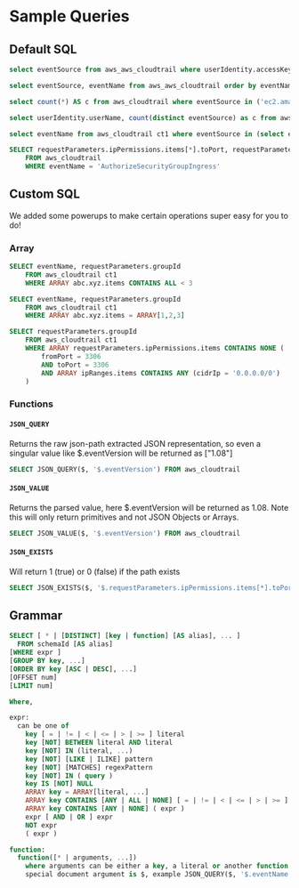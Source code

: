 # Sample Queries

## Default SQL
```sql title="Basic Filter"
select eventSource from aws_aws_cloudtrail where userIdentity.accessKeyId = 'EXAMPLE_KEY_ID'
```

```sql title="Order By"
select eventSource, eventName from aws_aws_cloudtrail order by eventName desc
```

```sql title="Count + In"
select count(*) AS c from aws_cloudtrail where eventSource in ('ec2.amazonaws.com', 'iam.amazonaws.com')
```

```sql title="Group By + Distinct Count"
select userIdentity.userName, count(distinct eventSource) as c from aws_cloudtrail ct1 group by userIdentity.userName
```

```sql title="Subquery Filter"
select eventName from aws_cloudtrail ct1 where eventSource in (select eventSource from aws_cloudtrail ct2 where userIdentity.accessKeyId = 'EXAMPLE_KEY_ID')
```

```sql title="JSON path"
SELECT requestParameters.ipPermissions.items[*].toPort, requestParameters.ipPermissions.items[*].ipRanges.items[*].cidrIp
    FROM aws_cloudtrail
    WHERE eventName = 'AuthorizeSecurityGroupIngress'
```

## Custom SQL

We added some powerups to make certain operations super easy for you to do!

### Array

```sql
SELECT eventName, requestParameters.groupId
    FROM aws_cloudtrail ct1
    WHERE ARRAY abc.xyz.items CONTAINS ALL < 3
```

```sql
SELECT eventName, requestParameters.groupId
    FROM aws_cloudtrail ct1
    WHERE ARRAY abc.xyz.items = ARRAY[1,2,3]
```

```sql 
SELECT requestParameters.groupId
    FROM aws_cloudtrail ct1
    WHERE ARRAY requestParameters.ipPermissions.items CONTAINS NONE (
        fromPort = 3306
        AND toPort = 3306
        AND ARRAY ipRanges.items CONTAINS ANY (cidrIp = '0.0.0.0/0')
    )
```

### Functions

#### `JSON_QUERY`
Returns the raw json-path extracted JSON representation, so even a singular value like $.eventVersion will be returned as ["1.08"]

```sql
SELECT JSON_QUERY($, '$.eventVersion') FROM aws_cloudtrail
```

#### `JSON_VALUE`
Returns the parsed value, here $.eventVersion will be returned as 1.08. Note this will only return primitives and not JSON Objects or Arrays.

```sql
SELECT JSON_VALUE($, '$.eventVersion') FROM aws_cloudtrail
```

#### `JSON_EXISTS`
Will return 1 (true) or 0 (false) if the path exists

```sql
SELECT JSON_EXISTS($, '$.requestParameters.ipPermissions.items[*].toPort') FROM aws_cloudtrail
```

## Grammar
```sql
SELECT [ * | [DISTINCT] [key | function] [AS alias], ... ]
  FROM schemaId [AS alias]
[WHERE expr ]
[GROUP BY key, ...]
[ORDER BY key [ASC | DESC], ...]
[OFFSET num]
[LIMIT num]

Where,

expr:
  can be one of
    key [ = | != | < | <= | > | >= ] literal
    key [NOT] BETWEEN literal AND literal
    key [NOT] IN (literal, ...)
    key [NOT] [LIKE | ILIKE] pattern
    key [NOT] [MATCHES] regexPattern
    key [NOT] IN ( query )
    key IS [NOT] NULL
    ARRAY key = ARRAY[literal, ...]
    ARRAY key CONTAINS [ANY | ALL | NONE] [ = | != | < | <= | > | >= ] literal
    ARRAY key CONTAINS [ANY | NONE] ( expr )
    expr [ AND | OR ] expr
    NOT expr
    ( expr )

function:
  function([* | arguments, ...])
    where arguments can be either a key, a literal or another function call
    special document argument is $, example JSON_QUERY($, '$.eventName'), where the JSONPath will be queried on the entire document 
```